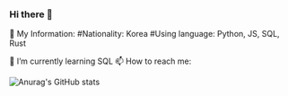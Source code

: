 ### Hi there 👋

🧑 My Information:
  #Nationality: Korea
  #Using language: Python, JS, SQL, Rust
  
🌱 I’m currently learning SQL
📫 How to reach me: 


![Anurag's GitHub stats](https://github-readme-stats.vercel.app/api?username=Code-SHD&show_icons=true&theme=radical)
